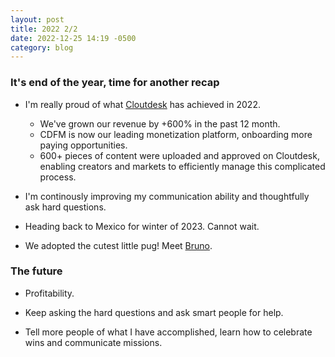 ```yaml
---
layout: post
title: 2022 2/2
date: 2022-12-25 14:19 -0500
category: blog
---
```


### It's end of the year, time for another recap

- I'm really proud of what [Cloutdesk](https://www.cloutdesk.com) has achieved
  in 2022.

  - We've grown our revenue by +600% in the past 12 month.
  - CDFM is now our leading monetization platform, onboarding more paying
    opportunities.
  - 600+ pieces of content were uploaded and approved on Cloutdesk, enabling
    creators and markets to efficiently manage this complicated process.

- I'm continously improving my communication ability and thoughtfully ask hard
  questions.

- Heading back to Mexico for winter of 2023. Cannot wait.

- We adopted the cutest little pug! Meet
  [Bruno](https://www.instagram.com/p/Cl97BEBA1F_/).

### The future

- Profitability.

- Keep asking the hard questions and ask smart people for help.

- Tell more people of what I have accomplished, learn how to celebrate wins and
  communicate missions.
